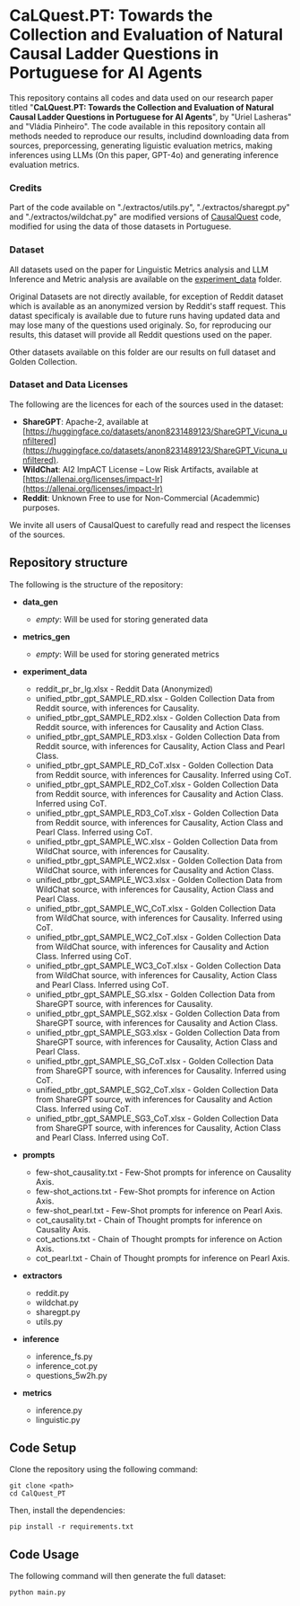 # CaLQuest.PT: Towards the Collection and Evaluation of Natural Causal Ladder Questions in Portuguese for AI Agents

This repository contains all codes and data used on our research paper titled "**CaLQuest.PT: Towards the Collection and Evaluation of Natural Causal Ladder Questions in Portuguese for AI Agents**", by "Uriel Lasheras" and "Vládia Pinheiro".
The code available in this repository contain all methods needed to reproduce our results, includind downloading data from sources, preporcessing, generating liguistic evaluation metrics, making inferences using LLMs (On this paper, GPT-4o) and generating inference evaluation metrics.

### Credits

Part of the code available on "./extractos/utils.py", "./extractos/sharegpt.py" and "./extractos/wildchat.py" are modified versions of [CausalQuest](https://github.com/roberto-ceraolo/causal-quest) code, modified for using the data of those datasets in Portuguese.

### Dataset

All datasets used on the paper for Linguistic Metrics analysis and LLM Inference and Metric analysis are available on the [experiment_data](experiment-data) folder.

Original Datasets are not directly available, for exception of Reddit dataset which is available as an anonymized version by Reddit's staff request. This datast specificaly is available due to future runs having updated data and may lose many of the questions used originaly. So, for reproducing our results, this dataset will provide all Reddit questions used on the paper.

Other datasets available on this folder are our results on full dataset and Golden Collection.

### Dataset and Data Licenses

The following are the licences for each of the sources used in the dataset:
- **ShareGPT**: Apache-2, available at [https://huggingface.co/datasets/anon8231489123/ShareGPT_Vicuna_unfiltered](https://huggingface.co/datasets/anon8231489123/ShareGPT_Vicuna_unfiltered).
- **WildChat**: AI2 ImpACT License – Low Risk Artifacts, available at [https://allenai.org/licenses/impact-lr](https://allenai.org/licenses/impact-lr)
- **Reddit**: Unknown Free to use for Non-Commercial (Academmic) purposes.

We invite all users of CausalQuest to carefully read and respect the licenses of the sources.

## Repository structure

The following is the structure of the repository:

- **data_gen**
    - *empty*: Will be used for storing generated data

- **metrics_gen**
    - *empty*: Will be used for storing generated metrics

- **experiment_data**
    - reddit_pr_br_lg.xlsx - Reddit Data (Anonymized)
    - unified_ptbr_gpt_SAMPLE_RD.xlsx - Golden Collection Data from Reddit source, with inferences for Causality.
    - unified_ptbr_gpt_SAMPLE_RD2.xlsx - Golden Collection Data from Reddit source, with inferences for Causality and Action Class.
    - unified_ptbr_gpt_SAMPLE_RD3.xlsx - Golden Collection Data from Reddit source, with inferences for Causality, Action Class and Pearl Class.
    - unified_ptbr_gpt_SAMPLE_RD_CoT.xlsx - Golden Collection Data from Reddit source, with inferences for Causality. Inferred using CoT.
    - unified_ptbr_gpt_SAMPLE_RD2_CoT.xlsx - Golden Collection Data from Reddit source, with inferences for Causality and Action Class. Inferred using CoT.
    - unified_ptbr_gpt_SAMPLE_RD3_CoT.xlsx - Golden Collection Data from Reddit source, with inferences for Causality, Action Class and Pearl Class. Inferred using CoT.
    - unified_ptbr_gpt_SAMPLE_WC.xlsx - Golden Collection Data from WildChat source, with inferences for Causality.
    - unified_ptbr_gpt_SAMPLE_WC2.xlsx - Golden Collection Data from WildChat source, with inferences for Causality and Action Class.
    - unified_ptbr_gpt_SAMPLE_WC3.xlsx - Golden Collection Data from WildChat source, with inferences for Causality, Action Class and Pearl Class.
    - unified_ptbr_gpt_SAMPLE_WC_CoT.xlsx - Golden Collection Data from WildChat source, with inferences for Causality. Inferred using CoT.
    - unified_ptbr_gpt_SAMPLE_WC2_CoT.xlsx - Golden Collection Data from WildChat source, with inferences for Causality and Action Class. Inferred using CoT.
    - unified_ptbr_gpt_SAMPLE_WC3_CoT.xlsx - Golden Collection Data from WildChat source, with inferences for Causality, Action Class and Pearl Class. Inferred using CoT.
    - unified_ptbr_gpt_SAMPLE_SG.xlsx - Golden Collection Data from ShareGPT source, with inferences for Causality.
    - unified_ptbr_gpt_SAMPLE_SG2.xlsx - Golden Collection Data from ShareGPT source, with inferences for Causality and Action Class.
    - unified_ptbr_gpt_SAMPLE_SG3.xlsx - Golden Collection Data from ShareGPT source, with inferences for Causality, Action Class and Pearl Class.
    - unified_ptbr_gpt_SAMPLE_SG_CoT.xlsx - Golden Collection Data from ShareGPT source, with inferences for Causality. Inferred using CoT.
    - unified_ptbr_gpt_SAMPLE_SG2_CoT.xlsx - Golden Collection Data from ShareGPT source, with inferences for Causality and Action Class. Inferred using CoT.
    - unified_ptbr_gpt_SAMPLE_SG3_CoT.xlsx - Golden Collection Data from ShareGPT source, with inferences for Causality, Action Class and Pearl Class. Inferred using CoT.

- **prompts**
    - few-shot_causality.txt - Few-Shot prompts for inference on Causality Axis.
    - few-shot_actions.txt - Few-Shot prompts for inference on Action Axis.
    - few-shot_pearl.txt - Few-Shot prompts for inference on Pearl Axis.
    - cot_causality.txt - Chain of Thought prompts for inference on Causality Axis.
    - cot_actions.txt - Chain of Thought prompts for inference on Action Axis.
    - cot_pearl.txt - Chain of Thought prompts for inference on Pearl Axis.

- **extractors**
    - reddit.py
    - wildchat.py
    - sharegpt.py
    - utils.py

- **inference**
    - inference_fs.py
    - inference_cot.py
    - questions_5w2h.py

- **metrics**
    - inference.py
    - linguistic.py

## Code Setup

Clone the repository using the following command:

    git clone <path>
    cd CalQuest_PT

Then, install the dependencies:

    pip install -r requirements.txt

## Code Usage
The following command will then generate the full dataset:

`python main.py`
    